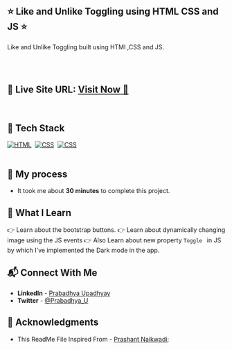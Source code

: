 ## ⭐ Like and Unlike Toggling using HTML CSS and JS ⭐

Like and Unlike Toggling built using HTMl ,CSS and JS.

<br>
<br>

## 📌 **Live Site URL:** <a href="like-unlike.netlify.app">**Visit Now** 🚀</a>

<br>

## 📌 Tech Stack

[![HTML](https://img.shields.io/badge/html5%20-%23E34F26.svg?&style=for-the-badge&logo=html5&logoColor=white)](https://github.com/Rickey07)&nbsp;
[![CSS](https://img.shields.io/badge/css3%20-%231572B6.svg?&style=for-the-badge&logo=css3&logoColor=white)](https://github.com/Rickey07)&nbsp;
[![CSS](https://img.shields.io/badge/Javascript%20-%23E34F26.svg?&style=for-the-badge&logo=Javascript&logoColor=white)](https://github.com/Rickey07)&nbsp;
<br>
<br>



## 📌 My process

- It took me about **30 minutes** to complete this project.

## 📌 What I Learn

👉 Learn about the bootstrap buttons.
👉 Learn about dynamically changing image using the JS events
👉 Also Learn about new property `Toggle ` in JS by which I've implemented the Dark mode in the app.


## 📬 Connect With Me

- **LinkedIn** - [Prabadhya Upadhyay](https://www.linkedin.com/in/prabadhya-upadhyay-4272881a1/)
- **Twitter** - [@Prabadhya_U](https://twitter.com/Prabadhya_U)

## 📌 Acknowledgments

- This ReadMe File Inspired From - [Prashant Naikwadi](https://github.com/prakash-naikwadi);
